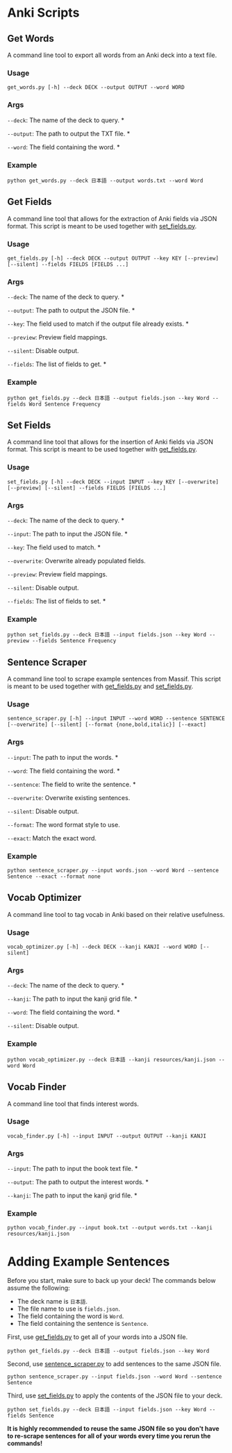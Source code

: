 # Anki Scripts

## Get Words
A command line tool to export all words from an Anki deck into a text file.

### Usage
`get_words.py [-h] --deck DECK --output OUTPUT --word WORD`

### Args
`--deck`: The name of the deck to query. *

`--output`: The path to output the TXT file. *

`--word`: The field containing the word. *

### Example
`python get_words.py --deck 日本語 --output words.txt --word Word`

## Get Fields
A command line tool that allows for the extraction of Anki fields via JSON format. This script is meant to be used together with [set_fields.py](set_fields.py).

### Usage
`get_fields.py [-h] --deck DECK --output OUTPUT --key KEY [--preview] [--silent] --fields FIELDS [FIELDS ...]`

### Args
`--deck`: The name of the deck to query. *

`--output`: The path to output the JSON file. *

`--key`: The field used to match if the output file already exists. *

‎`--preview`: Preview field mappings.

‎`--silent`: Disable output.

`--fields`: The list of fields to get. *

### Example
`python get_fields.py --deck 日本語 --output fields.json --key Word --fields Word Sentence Frequency`

## Set Fields
A command line tool that allows for the insertion of Anki fields via JSON format. This script is meant to be used together with [get_fields.py](get_fields.py).

### Usage
`set_fields.py [-h] --deck DECK --input INPUT --key KEY [--overwrite] [--preview] [--silent] --fields FIELDS [FIELDS ...]`

### Args
`--deck`: The name of the deck to query. *

`--input`: The path to input the JSON file. *

`--key`: The field used to match. *

`--overwrite`: Overwrite already populated fields.

`--preview`: Preview field mappings.

`--silent`: Disable output.

`--fields`: The list of fields to set. *

### Example
`python set_fields.py --deck 日本語 --input fields.json --key Word --preview --fields Sentence Frequency`

## Sentence Scraper
A command line tool to scrape example sentences from Massif. This script is meant to be used together with [get_fields.py](get_fields.py) and [set_fields.py](set_fields.py).

### Usage
`sentence_scraper.py [-h] --input INPUT --word WORD --sentence SENTENCE [--overwrite] [--silent] [--format {none,bold,italic}] [--exact]`

### Args
`--input`: The path to input the words. *

`--word`: The field containing the word. *

`--sentence`: The field to write the sentence. *

`--overwrite`: Overwrite existing sentences.

`--silent`: Disable output.

`--format`: The word format style to use.

`--exact`: Match the exact word.

### Example
`python sentence_scraper.py --input words.json --word Word --sentence Sentence --exact --format none`

## Vocab Optimizer
A command line tool to tag vocab in Anki based on their relative usefulness.

### Usage
`vocab_optimizer.py [-h] --deck DECK --kanji KANJI --word WORD [--silent]`

### Args
`--deck`: The name of the deck to query. *

`--kanji`: The path to input the kanji grid file. *

`--word`: The field containing the word. *

`--silent`: Disable output.

### Example
`python vocab_optimizer.py --deck 日本語 --kanji resources/kanji.json --word Word`


## Vocab Finder
A command line tool that finds interest words.

### Usage
`vocab_finder.py [-h] --input INPUT --output OUTPUT --kanji KANJI`

### Args
`--input`: The path to input the book text file. *

`--output`: The path to output the interest words. *

`--kanji`: The path to input the kanji grid file. *

### Example
`python vocab_finder.py --input book.txt --output words.txt --kanji resources/kanji.json`

# Adding Example Sentences

Before you start, make sure to back up your deck! The commands below assume the following:
* The deck name is `日本語`.
* The file name to use is `fields.json`.
* The field containing the word is `Word`.
* The field containing the sentence is `Sentence`.

First, use [get_fields.py](get_fields.py) to get all of your words into a JSON file.

`python get_fields.py --deck 日本語 --output fields.json --key Word`

Second, use [sentence_scraper.py](sentence_scraper.py) to add sentences to the same JSON file.

`python sentence_scraper.py --input fields.json --word Word --sentence Sentence`

Third, use [set_fields.py](set_fields.py) to apply the contents of the JSON file to your deck.

`python set_fields.py --deck 日本語 --input fields.json --key Word --fields Sentence`

**It is highly recommended to reuse the same JSON file so you don't have to re-scrape sentences for all of your words every time you rerun the commands!**
